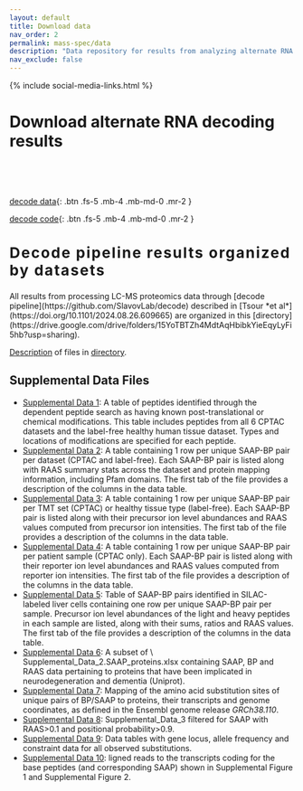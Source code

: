 ```yaml
---
layout: default
title: Download data
nav_order: 2
permalink: mass-spec/data
description: "Data repository for results from analyzing alternate RNA decoding, intermediate pipeline outputs and results"
nav_exclude: false
---
```

{% include social-media-links.html %}

# Download alternate RNA decoding results

&nbsp;

&nbsp;

[decode data]({{site.baseurl}}#plexDIA-data){: .btn .fs-5 .mb-4 .mb-md-0 .mr-2 }
<!--- [plexDIA @ massIVE]({{site.baseurl}}#RAW-data){: .btn .fs-5 .mb-4 .mb-md-0 .mr-2 } --->
[decode code](https://github.com/SlavovLab/decode){: .btn .fs-5 .mb-4 .mb-md-0 .mr-2 }

<h2 style="letter-spacing: 2px; font-size: 26px;" id="plexDIA-data" >Decode pipeline results organized by datasets</h2>
All results from processing LC-MS proteomics data through [decode pipeline](https://github.com/SlavovLab/decode) described in [Tsour *et al*](https://doi.org/10.1101/2024.08.26.609665) are organized in this [directory](https://drive.google.com/drive/folders/15YoTBTZh4MdtAqHbibkYieEqyLyFi5hb?usp=sharing).

[Description](https://docs.google.com/document/d/17Bpu_kIfnSnGpETMQWQM7W9PUvMrpAe9/edit?usp=drive_link&ouid=109814487119977139380&rtpof=true&sd=true) of files in [directory](https://drive.google.com/drive/u/3/folders/15YoTBTZh4MdtAqHbibkYieEqyLyFi5hb).

## Supplemental Data Files
* [Supplemental Data 1](https://drive.google.com/file/d/1klr3dtI5FcoV-eyTc696T5y0v51WA2n9/view?usp=sharing): A table of peptides identified through the dependent peptide search as having known post-translational or chemical modifications. This table includes peptides from all 6 CPTAC datasets and the label-free healthy human tissue dataset. Types and locations of modifications are specified for each peptide.
* [Supplemental Data 2](https://docs.google.com/spreadsheets/d/1_9EACBIJWJpJqy5eEyJ2bbrnfMHy5clg/edit?usp=sharing&ouid=100652957809040104900&rtpof=true&sd=true): A table containing 1 row per unique SAAP-BP pair per dataset (CPTAC and label-free). Each SAAP-BP pair is listed along with RAAS summary stats across the dataset and protein mapping information, including Pfam domains. The first tab of the file provides a description of the columns in the data table.
* [Supplemental Data 3](https://docs.google.com/spreadsheets/d/1r6vyessLaT9XHgyNYmJ9hTdWQ07di1wr/edit?usp=sharing&ouid=100652957809040104900&rtpof=true&sd=true): A table containing 1 row per unique SAAP-BP pair per TMT set (CPTAC) or healthy tissue type (label-free). Each SAAP-BP pair is listed along with their precursor ion level abundances and RAAS values computed from precursor ion intensities. The first tab of the file provides a description of the columns in the data table.
* [Supplemental Data 4](https://docs.google.com/spreadsheets/d/1qDePyzVOAq_JwVMMgqGaQkkbncee5VpQ/edit?usp=sharing&ouid=109814487119977139380&rtpof=true&sd=true): A table containing 1 row per unique SAAP-BP pair per patient sample (CPTAC only). Each SAAP-BP pair is listed along with their reporter ion level abundances and RAAS values computed from reporter ion intensities. The first tab of the file provides a description of the columns in the data table.
* [Supplemental Data 5](https://docs.google.com/spreadsheets/d/1vrVpevuzpacA73gyqZkBJSudse0z0Nv8/edit?usp=sharing&ouid=109814487119977139380&rtpof=true&sd=true): Table of SAAP-BP pairs identified in SILAC-labeled liver cells containing one row per unique SAAP-BP pair per sample. Precursor ion level abundances of the light and heavy peptides in each sample are listed, along with their sums, ratios and RAAS values. The first tab of the file provides a description of the columns in the data table.
* [Supplemental Data 6](https://docs.google.com/spreadsheets/d/18QHi-Jnnl26uiOPUx9HnJON49QMNRYAs/edit?usp=sharing&ouid=109814487119977139380&rtpof=true&sd=true): A subset of \\ Supplemental\_Data\_2.SAAP\_proteins.xlsx containing SAAP, BP and RAAS data pertaining to proteins that have been implicated in neurodegeneration and dementia (Uniprot).
* [Supplemental Data 7](https://drive.google.com/file/d/1XaiRGnfoTpMACKSmBPaFomcZ0lZOifbx/view?usp=sharing): Mapping of the amino acid substitution sites of unique pairs of BP/SAAP to proteins, their transcripts and genome coordinates, as defined in the Ensembl genome release *GRCh38.110*.
* [Supplemental Data 8](https://docs.google.com/spreadsheets/d/1uZPENtn3H-LIlfTeVPwnZvv56IJJ7zw3/edit?usp=sharing&ouid=100652957809040104900&rtpof=true&sd=true): Supplemental_Data_3 filtered for SAAP with RAAS$>$0.1 and positional probability$>$0.9.
* [Supplemental Data 9](https://docs.google.com/spreadsheets/d/15Rrh-odEScRtvezZl7LbXlRUQJCwSqU6/edit?usp=sharing&ouid=100652957809040104900&rtpof=true&sd=true): Data tables with gene locus, allele frequency and constraint data for all observed substitutions.
* [Supplemental Data 10](https://drive.google.com/file/d/1bUkBZ3kJFBIv9OU7SMeyHGQEB8cuKllq/view?usp=sharing): ligned reads to the transcripts coding for the base peptides (and corresponding SAAP) shown in Supplemental Figure 1 and Supplemental Figure 2.


&nbsp;

<!---
<h2 style="letter-spacing: 2px; font-size: 26px;" id="RAW-data" >plexDIA RAW data and search results from DIA-NN</h2>
The repositories below contain RAW mass-spectrometry data files generated by a first-generation Q-exactive instrument as well as the search results from analyzing the  RAW files by [DIA-NN](https://drive.google.com/file/d/1naoAhDX6VyvQ8Uc1ukfpcMcKzyTFbDCv/view?usp=sharing). Searching plexDIA data with DIA-NN is described in this [tutorial](https://youtu.be/0Wmg9LjDtgE).


* **MassIVE Repository for version 1 (Bulk plexDIA data):**
  - [**http:**  MSV000088302](https://massive.ucsd.edu/ProteoSAFe/dataset.jsp?task=8b0a2f5b2fc84964b4bd4ee64fc84d25)
  - [**ftp:** &nbsp; MSV000088302](ftp://massive.ucsd.edu/MSV000088302)

* **MassIVE Repository for version 2 (Bulk and single-cell plexDIA data):**
    - [**http:**  MSV000089093](https://massive.ucsd.edu/ProteoSAFe/dataset.jsp?task=ae918c7ce5a94a4abd2c6b54a3806c9e)
    - [**ftp:** &nbsp; MSV000089093](ftp://massive.ucsd.edu/MSV000089093)


[plexDIA_Article]: https://doi.org/10.1101/2021.11.03.467007 "Increasing the throughput of sensitive proteomics by multiplexed data-independent acquisition using plexDIA"
--->

&nbsp;


&nbsp;  

&nbsp;

&nbsp;  

&nbsp;

&nbsp;

&nbsp;

&nbsp;

&nbsp;

&nbsp;

&nbsp;

&nbsp;

&nbsp;

&nbsp;

&nbsp;

&nbsp;

&nbsp;

&nbsp;

&nbsp;
